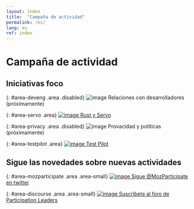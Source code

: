 ```yaml
---
layout: index
title:  "Campaña de actividad"
permalink: /es/
lang: es
ref: index
---
```


# Campaña de actividad

## Iniciativas foco

{: #area-deveng .area .disabled}
![image](/activate.mozilla.community/asserts/img/development.png)
Relaciones con desarrolladores (próximamente)

{: #area-servo .area}
[![image](/activate.mozilla.community/asserts/img/servo.png)
Rust y Servo](./area/servo)

{: #area-privacy .area .disabled}
![image](/activate.mozilla.community/asserts/img/privacy.png)
Provacidad y políticas (próximamente)

{: #area-testpilot .area}
[![image](/activate.mozilla.community/asserts/img/test-pilot.png)
Test Pilot](./area/test-pilot)

## Sigue las novedades sobre nuevas actividades

{: #area-mozparticipate .area .area-small}
[![image](/activate.mozilla.community/asserts/img/participation.png)
Sigue @MozParticipate en twitter](https://twitter.com/intent/follow/?screen_name=MozParticipate)

{: #area-discourse .area .area-small}
[![image](/activate.mozilla.community/asserts/img/discourse.png)
Suscríbete al foro de Participation Leaders](https://discourse.mozilla-community.org/c/participation-leaders)
